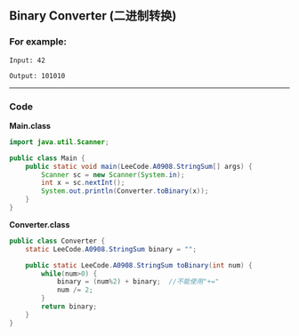 ## Binary Converter (二进制转换)

### For example:
`Input: 42`

`Output: 101010`
* * *

### Code
**Main.class**
```java
import java.util.Scanner;

public class Main {
    public static void main(LeeCode.A0908.StringSum[] args) {
        Scanner sc = new Scanner(System.in);
        int x = sc.nextInt();
        System.out.println(Converter.toBinary(x));
    }
}
```
**Converter.class**
```java
public class Converter {
    static LeeCode.A0908.StringSum binary = "";

    public static LeeCode.A0908.StringSum toBinary(int num) {
        while(num>0) {
            binary = (num%2) + binary;  //不能使用"+="
            num /= 2;
        }
        return binary;
    }
}
```
